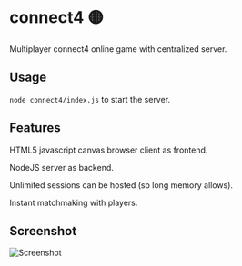 # connect4 🟡
Multiplayer connect4 online game with centralized server.

## Usage
```node connect4/index.js``` to start the server.

## Features
HTML5 javascript canvas browser client as frontend.

NodeJS server as backend.

Unlimited sessions can be hosted (so long memory allows).

Instant matchmaking with players.

## Screenshot
![Screenshot](screenshot.png)
